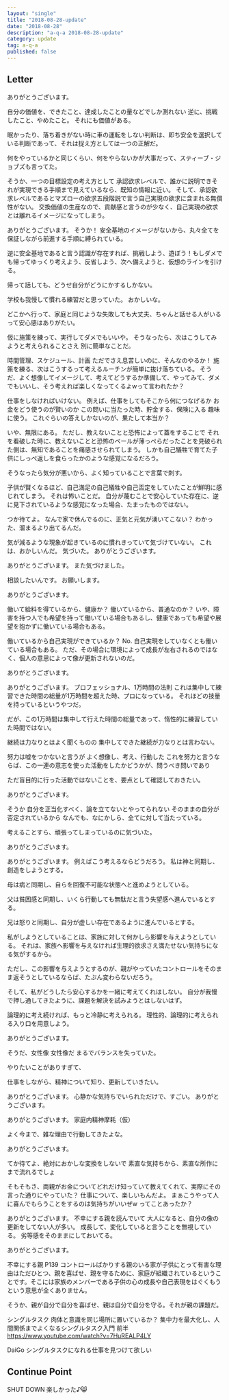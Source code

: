```yaml
---
layout: "single"
title: "2018-08-28-update"
date: "2018-08-28"
description: "a-q-a 2018-08-28-update"
category: update
tag: a-q-a
published: false
---
```


## Letter
ありがとうございます。

自分の価値を、できたこと、達成したことの量などでしか測れない
逆に、挑戦したこと、やめたこと。
それにも価値がある。

眠かったり、落ち着きがない時に車の運転をしない判断は、即ち安全を選択している判断であって、それは捉え方としては一つの正解だ。

何をやっているかと同じくらい、何をやらないかが大事だって、スティーブ・ジョブズも言ってた。

そうか、一つの目標設定の考え方として
承認欲求レベルで、誰かに説明できそれが実現できる手順まで見えているなら、既知の情報に近い。
そして、承認欲求レベルであるとマズローの欲求五段階説で言う自己実現の欲求に含まれる無償性がない。
交換価値の生産なので、貢献感と言うのが少なく、自己実現の欲求とは離れるイメージになってしまう。

ありがとうございます。
そうか！
安全基地のイメージがないから、丸々全てを保証しながら前進する手順に縛られている。

逆に安全基地であると言う認識が存在すれば、挑戦しよう、遊ぼう！もしダメでも帰ってゆっくり考えよう、反省しよう、次へ備えようと、仮想のラインを引ける。

帰って話しても、どうせ自分がどうにかするしかない。

学校も我慢して慣れる練習だと思っていた。
おかしいな。

どこかへ行って、家庭と同じような失敗しても大丈夫、ちゃんと話せる人がいるって安心感はありがたい。

仮に施策を練って、実行してダメでもいいや。
そうなったら、次はこうしてみようと考えられることさえ
別に簡単なことだ。

時間管理、スケジュール、計画
ただでさえ息苦しいのに、そんなのやるか！
施策を練る、次はこうするって考えるルーチンが簡単に抜け落ちている。
そうだ、よく想像してイメージして、考えてどうするか準備して、やってみて、ダメでもいいし、そう考えれば楽しくなってくるよwって言われたか？

仕事をしなければいけない。
例えば、仕事をしてもそこから何につなげるか
お金をどう使うのが賢いのか
この問いに当たった時、貯金する、保険に入る
趣味に使う。
これぐらいの答えしかないのが、果たして本当か？

いや、無限にある。
ただし、教えないことと恐怖によって蓋をすることで
それを看破した時に、教えないことと恐怖のベールが薄っぺらだったことを見破られた側は、無知であることを痛感させられてしまう。
しかも自己犠牲で育てた子供にしっぺ返しを食らったかのような感覚になるだろう。

そうなったら気分が悪いから、よく知っていることで言葉で刺す。

子供が賢くなるほど、自己満足の自己犠牲や自己否定をしていたことが鮮明に感じれてしまう。
それは怖いことだ。
自分が蔑むことで安心していた存在に、逆に見下されているような感覚になった場合、たまったものではない。

つか待てよ。
なんで家で休んでるのに、正気と元気が湧いてこない？
わかった、溜まるより出てるんだ。

気が減るような現象が起きているのに慣れきっていて気づけていない。
これは、おかしいんだ。
気づいた。
ありがとうございます。

ありがとうございます。
また気づけました。

相談したいんです。
お願いします。

ありがとうございます。

働いて給料を得ているから、健康か？
働いているから、普通なのか？
いや、障害を持つ人でも希望を持って働いている場合もあるし、健康であっても希望や展望を抱かずに働いている場合もある。

働いているから自己実現ができているか？
No.
自己実現をしていなくとも働いている場合もある。
ただ、その場合に環境によって成長が左右されるのではなく、個人の意思によって像が更新されないのだ。

ありがとうございます。

ありがとうございます。
プロフェッショナル、1万時間の法則
これは集中して練習できた時間の総量が1万時間を超えた時、プロになっている。
それほどの技量を持っているというやつだ。

だが、この1万時間は集中して行えた時間の総量であって、惰性的に練習していた時間ではない。

継続は力なりとはよく聞くものの
集中してできた継続が力なりとは言わない。

努力は嘘をつかないと言うが
よく想像し、考え、行動した
これを努力と言うならば、この一連の意志を使った活動をしたかどうかが、問うべき問いであり

ただ盲目的に行った活動ではないことを、要点として確認しておきたい。

ありがとうございます。

そうか
自分を正当化すべく、論を立てないとやってられない
そのままの自分が否定されているから
なんでも、なにかしら、全てに対して当たっている。

考えることすら、頑張ってしまっているのに気づいた。

ありがとうございます。

ありがとうございます。
例えばこう考えるならどうだろう。
私は神と同期し、創造をしようとする。

母は病と同期し、自らを回復不可能な状態へと進めようとしている。

父は貧困感と同期し、いくら行動しても無駄だと言う失望感へ進んでいるとする。

兄は怒りと同期し、自分が虚しい存在であるように進んでいるとする。

私がしようとしていることは、家族に対して何かしら影響を与えようとしている。
それは、家族へ影響を与えなければ生理的欲求さえ満たせない気持ちになる気がするから。

ただし、この影響を与えようとするのが、親がやっていたコントロールをそのまま返そうとしているならば、たぶん変わらないだろう。

そして、私がどうしたら安心するかを一緒に考えてくれはしない。
自分が我慢で押し通してきたように、課題を解決を試みようとはしないはず。

論理的に考え続ければ、もっと冷静に考えられる。
理性的、論理的に考えられる入り口を用意しよう。

ありがとうございます。

そうだ、女性像
女性像だ
まるでバランスを失っていた。

やりたいことがありすぎて、

仕事をしながら、精神について知り、更新していきたい。

ありがとうございます。
心静かな気持ちでいられただけで、すごい。
ありがとうございます。

ありがとうございます。
家庭内精神摩耗（仮）

よく今まで、雑な理由で行動してきたよな。

ありがとうございます。

てか待てよ、絶対におかしな変換をしないで
素直な気持ちから、素直な所作にまで流れるでしょ

そもそもさ、両親がお金についてどれだけ知っていて教えてくれて、実際にその言った通りにやっていた？
仕事について、楽しいもんだよ。
まぁこうやって人に喜んでもらうことをするのは気持ちがいいぜw
ってことあったか？

ありがとうございます。
不幸にする親を読んでいて
大人になると、自分の像の更新をしてない人が多い。
成長して、変化していると言うことを無視している。
劣等感をそのままにしておいてる。

ありがとうございます。

不幸にする親
P139
コントロールばかりする親のいる家が子供にとって有害な理由はただひとつ、親を喜ばせ、親を守るために、家庭が組織されているということです。そこには家族のメンバーである子供の心の成長や自己表現をはぐくもうという意思が全くありません。

そうか、親が自分で自分を喜ばせ、親は自分で自分を守る。それが親の課題だ。

シングルタスク
肉体と意識を同じ場所に置いているか？
集中力を最大化し、人間関係までよくなるシングルタスク入門 前半
https://www.youtube.com/watch?v=7HuREALP4LY

DaiGo
シングルタスクになれる仕事を見つけて欲しい

## Continue Point

SHUT DOWN
楽しかった♪:smile_cat:

